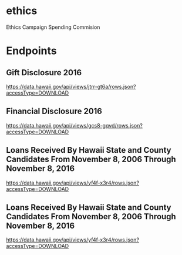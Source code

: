 # ethics
Ethics Campaign Spending Commision

# Endpoints

## Gift Disclosure 2016
https://data.hawaii.gov/api/views/jtrr-gt6a/rows.json?accessType=DOWNLOAD

## Financial Disclosure 2016
https://data.hawaii.gov/api/views/gcs8-gqvd/rows.json?accessType=DOWNLOAD

## Loans Received By Hawaii State and County Candidates From November 8, 2006 Through November 8, 2016

https://data.hawaii.gov/api/views/yf4f-x3r4/rows.json?accessType=DOWNLOAD

## Loans Received By Hawaii State and County Candidates From November 8, 2006 Through November 8, 2016

https://data.hawaii.gov/api/views/yf4f-x3r4/rows.json?accessType=DOWNLOAD
